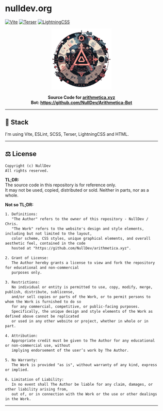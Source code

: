 # nulldev.org

[![Vite](https://img.shields.io/badge/Vite-747bff.svg)](https://vitejs.dev/)
[![Terser](https://img.shields.io/badge/Terser-ff6b00.svg)](https://terser.org/)
[![LightningCSS](https://img.shields.io/badge/LightningCSS-ffcb4e.svg)](https://lightningcss.dev/)

<p align="center"><a href="https://arithmetica.xyz"><img height="200" width="auto" src="/public/img/img.png" /></a></p>
<p align="center"><b>Source Code for <a href="https://arithmetica.xyz">arithmetica.xyz</a><br>Bot: <a href="https://github.com/NullDev/Arithmetica-Bot">https://github.com/NullDev/Arithmetica-Bot</a></b></p>

<hr>

## :satellite: Stack

I'm using Vite, ESLint, SCSS, Terser, LightningCSS and HTML.

<hr>

## ⚖️ License

```
Copyright (c) NullDev
All rights reserved.
```

**TL;DR:** <br>
The source code in this repository is for reference only. <br>
It may not be used, copied, distributed or sold. Neither in parts, nor as a whole.

**Not so TL;DR:** <br>
```
1. Definitions:
   "The Author" refers to the owner of this repository - NullDev / Chris.
   "The Work" refers to the website's design and style elements, including but not limited to the layout,
   color scheme, CSS styles, unique graphical elements, and overall aesthetic feel, contained in the code
   hosted at "https://github.com/NullDev/arithmetica.xyz".

2. Grant of License:
   The Author hereby grants a license to view and fork the repository for educational and non-commercial
   purposes only.

3. Restrictions:
   No individual or entity is permitted to use, copy, modify, merge, publish, distribute, sublicense,
   and/or sell copies or parts of the Work, or to permit persons to whom the Work is furnished to do so
   for any commercial, competitive, or public-facing purposes.
   Specifically, the unique design and style elements of the Work as defined above cannot be replicated
   or used in any other website or project, whether in whole or in part.

4. Attribution:
   Appropriate credit must be given to The Author for any educational or non-commercial use, without
   implying endorsement of the user’s work by The Author.

5. No Warranty:
   The Work is provided "as is", without warranty of any kind, express or implied.

6. Limitation of Liability:
   In no event shall The Author be liable for any claim, damages, or other liability arising from,
   out of, or in connection with the Work or the use or other dealings in the Work.
```

<hr>
